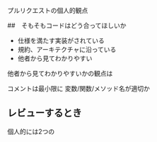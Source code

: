 プルリクエストの個人的観点

##　そもそもコードはどう合ってほしいか

- 仕様を満たす実装がされている
- 規約、アーキテクチャに沿っている
- 他者から見てわかりやすい

他者から見てわかりやすいかの観点は

コメントは最小限に
変数/関数/メソッド名が適切か

## レビューするとき

個人的には2つの
